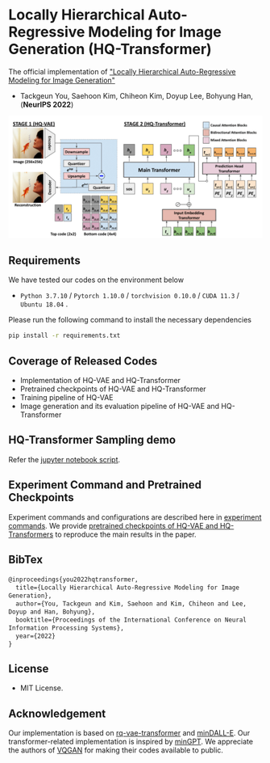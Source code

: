 # Locally Hierarchical Auto-Regressive Modeling for Image Generation (HQ-Transformer)
The official implementation of ["Locally Hierarchical Auto-Regressive Modeling for Image Generation"](https://openreview.net/forum?id=NYF6jNTAui)
- Tackgeun You, Saehoon Kim, Chiheon Kim, Doyup Lee, Bohyung Han, (**NeurIPS 2022**)

<center><img src="assets/main.png"></center>

## Requirements
We have tested our codes on the environment below
- `Python 3.7.10` / `Pytorch 1.10.0` / `torchvision 0.10.0` / `CUDA 11.3` / `Ubuntu 18.04`  .

Please run the following command to install the necessary dependencies
```bash
pip install -r requirements.txt
```


## Coverage of Released Codes
- Implementation of HQ-VAE and HQ-Transformer
- Pretrained checkpoints of HQ-VAE and HQ-Transformer
- Training pipeline of HQ-VAE
- Image generation and its evaluation pipeline of HQ-VAE and HQ-Transformer


## HQ-Transformer Sampling demo
Refer the [jupyter notebook script](scripts/sampling_demo.ipynb).


## Experiment Command and Pretrained Checkpoints
Experiment commands and configurations are described here in [experiment commands](configs/README.md).
We provide [pretrained checkpoints of HQ-VAE and HQ-Transformers](checkpoints/README.md) to reproduce the main results in the paper.


## BibTex
```
@inproceedings{you2022hqtransformer,
  title={Locally Hierarchical Auto-Regressive Modeling for Image Generation},
  author={You, Tackgeun and Kim, Saehoon and Kim, Chiheon and Lee, Doyup and Han, Bohyung},
  booktitle={Proceedings of the International Conference on Neural Information Processing Systems},
  year={2022}
}
```


## License
- MIT License.


## Acknowledgement
Our implementation is based on [rq-vae-transformer](https://github.com/kakaobrain/rq-vae-transformer) and [minDALL-E](https://github.com/kakaobrain/minDALL-E).
Our transformer-related implementation is inspired by [minGPT](https://github.com/karpathy/minGPT).
We appreciate the authors of [VQGAN](https://github.com/CompVis/taming-transformers) for making their codes available to public.
